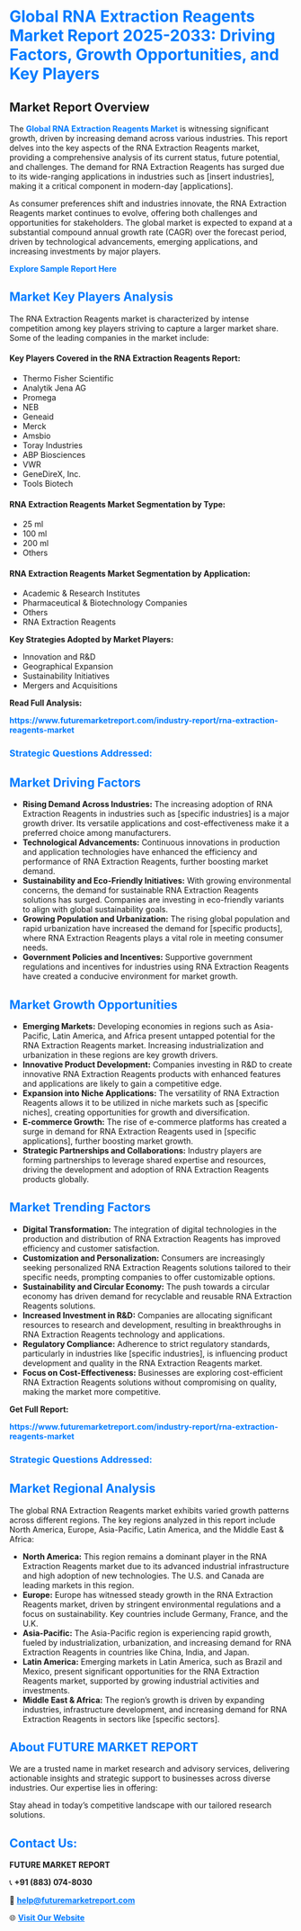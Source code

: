 <h1 style="color: #007BFF;">Global RNA Extraction Reagents Market Report 2025-2033: Driving Factors, Growth Opportunities, and Key Players</h1>

<section id="overview">
<h2>Market Report Overview</h2>
<p>The <a href="https://www.futuremarketreport.com/industry-report/rna-extraction-reagents-market" style="color: #007BFF; text-decoration: none;"><strong>Global RNA Extraction Reagents Market</strong></a> is witnessing significant growth, driven by increasing demand across various industries. This report delves into the key aspects of the RNA Extraction Reagents market, providing a comprehensive analysis of its current status, future potential, and challenges. The demand for RNA Extraction Reagents has surged due to its wide-ranging applications in industries such as [insert industries], making it a critical component in modern-day [applications].</p>
<p>As consumer preferences shift and industries innovate, the RNA Extraction Reagents market continues to evolve, offering both challenges and opportunities for stakeholders. The global market is expected to expand at a substantial compound annual growth rate (CAGR) over the forecast period, driven by technological advancements, emerging applications, and increasing investments by major players.</p>
</section>

<section id="overview">
<p><a href="https://www.futuremarketreport.com/request-sample/reportId=125339" style="color: #007BFF; text-decoration: none;"><strong>Explore Sample Report Here</strong></a></p>
</section>

<section id="key-players">
<h2 style="color: #007BFF;">Market Key Players Analysis</h2>
<p>The RNA Extraction Reagents market is characterized by intense competition among key players striving to capture a larger market share. Some of the leading companies in the market include:</p>
<h4>Key Players Covered in the RNA Extraction Reagents Report:</h4>
<ul><li>Thermo Fisher Scientific</li><li>Analytik Jena AG</li><li>Promega</li><li>NEB</li><li>Geneaid</li><li>Merck</li><li>Amsbio</li><li>Toray Industries</li><li>ABP Biosciences</li><li>VWR</li><li>GeneDireX, Inc.</li><li>Tools Biotech</li></ul>
<h4>RNA Extraction Reagents Market Segmentation by Type:</h4>
<ul><li>25 ml</li><li>100 ml</li><li>200 ml</li><li>Others</li></ul>

<h4>RNA Extraction Reagents Market Segmentation by Application:</h4>
<ul><li>Academic &amp; Research Institutes</li><li>Pharmaceutical &amp; Biotechnology Companies</li><li>Others</li><li>RNA Extraction Reagents</li></ul>
<p><strong>Key Strategies Adopted by Market Players:</strong></p>
<ul>
<li>Innovation and R&D</li>
<li>Geographical Expansion</li>
<li>Sustainability Initiatives</li>
<li>Mergers and Acquisitions</li>
</ul>
</section>

<section>
<p><strong>Read Full Analysis: </strong></p><a href="https://www.futuremarketreport.com/industry-report/rna-extraction-reagents-market" style="color: #007BFF; text-decoration: none;"><strong>https://www.futuremarketreport.com/industry-report/rna-extraction-reagents-market</strong></a>
<h3 style="color: #007BFF;">Strategic Questions Addressed:</h3>
</section>

<section id="driving-factors">
<h2 style="color: #007BFF;">Market Driving Factors</h2>
<ul>
<li><strong>Rising Demand Across Industries:</strong> The increasing adoption of RNA Extraction Reagents in industries such as [specific industries] is a major growth driver. Its versatile applications and cost-effectiveness make it a preferred choice among manufacturers.</li>
<li><strong>Technological Advancements:</strong> Continuous innovations in production and application technologies have enhanced the efficiency and performance of RNA Extraction Reagents, further boosting market demand.</li>
<li><strong>Sustainability and Eco-Friendly Initiatives:</strong> With growing environmental concerns, the demand for sustainable RNA Extraction Reagents solutions has surged. Companies are investing in eco-friendly variants to align with global sustainability goals.</li>
<li><strong>Growing Population and Urbanization:</strong> The rising global population and rapid urbanization have increased the demand for [specific products], where RNA Extraction Reagents plays a vital role in meeting consumer needs.</li>
<li><strong>Government Policies and Incentives:</strong> Supportive government regulations and incentives for industries using RNA Extraction Reagents have created a conducive environment for market growth.</li>
</ul>
</section>

<section id="growth-opportunities">
<h2 style="color: #007BFF;">Market Growth Opportunities</h2>
<ul>
<li><strong>Emerging Markets:</strong> Developing economies in regions such as Asia-Pacific, Latin America, and Africa present untapped potential for the RNA Extraction Reagents market. Increasing industrialization and urbanization in these regions are key growth drivers.</li>
<li><strong>Innovative Product Development:</strong> Companies investing in R&D to create innovative RNA Extraction Reagents products with enhanced features and applications are likely to gain a competitive edge.</li>
<li><strong>Expansion into Niche Applications:</strong> The versatility of RNA Extraction Reagents allows it to be utilized in niche markets such as [specific niches], creating opportunities for growth and diversification.</li>
<li><strong>E-commerce Growth:</strong> The rise of e-commerce platforms has created a surge in demand for RNA Extraction Reagents used in [specific applications], further boosting market growth.</li>
<li><strong>Strategic Partnerships and Collaborations:</strong> Industry players are forming partnerships to leverage shared expertise and resources, driving the development and adoption of RNA Extraction Reagents products globally.</li>
</ul>
</section>

<section id="trending-factors">
<h2 style="color: #007BFF;">Market Trending Factors</h2>
<ul>
<li><strong>Digital Transformation:</strong> The integration of digital technologies in the production and distribution of RNA Extraction Reagents has improved efficiency and customer satisfaction.</li>
<li><strong>Customization and Personalization:</strong> Consumers are increasingly seeking personalized RNA Extraction Reagents solutions tailored to their specific needs, prompting companies to offer customizable options.</li>
<li><strong>Sustainability and Circular Economy:</strong> The push towards a circular economy has driven demand for recyclable and reusable RNA Extraction Reagents solutions.</li>
<li><strong>Increased Investment in R&D:</strong> Companies are allocating significant resources to research and development, resulting in breakthroughs in RNA Extraction Reagents technology and applications.</li>
<li><strong>Regulatory Compliance:</strong> Adherence to strict regulatory standards, particularly in industries like [specific industries], is influencing product development and quality in the RNA Extraction Reagents market.</li>
<li><strong>Focus on Cost-Effectiveness:</strong> Businesses are exploring cost-efficient RNA Extraction Reagents solutions without compromising on quality, making the market more competitive.</li>
</ul>
</section>

<section>
<p><strong>Get Full Report: </strong></p><a href="https://www.futuremarketreport.com/industry-report/rna-extraction-reagents-market" style="color: #007BFF; text-decoration: none;"><strong>https://www.futuremarketreport.com/industry-report/rna-extraction-reagents-market</strong></a>
<h3 style="color: #007BFF;">Strategic Questions Addressed:</h3>
</section>


<section id="regional-analysis">
<h2 style="color: #007BFF;">Market Regional Analysis</h2>
<p>The global RNA Extraction Reagents market exhibits varied growth patterns across different regions. The key regions analyzed in this report include North America, Europe, Asia-Pacific, Latin America, and the Middle East & Africa:</p>
<ul>
<li><strong>North America:</strong> This region remains a dominant player in the RNA Extraction Reagents market due to its advanced industrial infrastructure and high adoption of new technologies. The U.S. and Canada are leading markets in this region.</li>
<li><strong>Europe:</strong> Europe has witnessed steady growth in the RNA Extraction Reagents market, driven by stringent environmental regulations and a focus on sustainability. Key countries include Germany, France, and the U.K.</li>
<li><strong>Asia-Pacific:</strong> The Asia-Pacific region is experiencing rapid growth, fueled by industrialization, urbanization, and increasing demand for RNA Extraction Reagents in countries like China, India, and Japan.</li>
<li><strong>Latin America:</strong> Emerging markets in Latin America, such as Brazil and Mexico, present significant opportunities for the RNA Extraction Reagents market, supported by growing industrial activities and investments.</li>
<li><strong>Middle East & Africa:</strong> The region’s growth is driven by expanding industries, infrastructure development, and increasing demand for RNA Extraction Reagents in sectors like [specific sectors].</li>
</ul>
</section>

<footer>
<h2 style="color: #007BFF;">About FUTURE MARKET REPORT</h2>
<p>We are a trusted name in market research and advisory services, delivering actionable insights and strategic support to businesses across diverse industries. Our expertise lies in offering:</p>

<p>Stay ahead in today’s competitive landscape with our tailored research solutions.</p>

<h2 style="color: #007BFF;">Contact Us:</h2>
<p><strong>FUTURE MARKET REPORT</strong></p>
<p>📞 <strong>+91 (883) 074-8030</strong></p>
<p>📧 <strong><a href="mailto:help@futuremarketreport.com" style="color: #007BFF;">help@futuremarketreport.com</a></strong></p>
<p>🌐 <strong><a href="https://www.futuremarketreport.com/" style="color: #007BFF;">Visit Our Website</a></strong></p>
</footer>